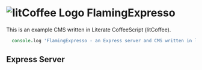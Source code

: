 ![litCoffee Logo](https://raw.github.com/scanton/flaming-expresso/master/public/images/litCoffee.png) FlamingExpresso
===============

This is an example CMS written in Literate CoffeeScript (litCoffee).
```coffeescript
  console.log 'FlamingExpresso - an Express server and CMS written in litCoffee'
```
Express Server
--------------
